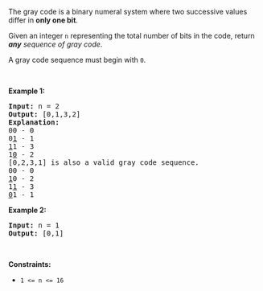 <div><p>The gray code is a binary numeral system where two successive values differ in <strong>only one bit</strong>.</p>

<p>Given an integer <code>n</code> representing the total number of bits in the code, return <em><strong>any</strong> sequence of gray code</em>.</p>

<p>A gray code sequence must begin with <code>0</code>.</p>

<p>&nbsp;</p>
<p><strong>Example 1:</strong></p>

<pre><strong>Input:</strong> n = 2
<strong>Output:</strong> [0,1,3,2]
<strong>Explanation:</strong>
00 - 0
0<u>1</u> - 1
<u>1</u>1 - 3
1<u>0</u> - 2
[0,2,3,1] is also a valid gray code sequence.
00 - 0
<u>1</u>0 - 2
1<u>1</u> - 3
<u>0</u>1 - 1
</pre>

<p><strong>Example 2:</strong></p>

<pre><strong>Input:</strong> n = 1
<strong>Output:</strong> [0,1]
</pre>

<p>&nbsp;</p>
<p><strong>Constraints:</strong></p>

<ul>
	<li><code>1 &lt;= n &lt;= 16</code></li>
</ul>
</div>
